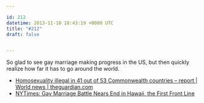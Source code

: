 ```yaml
---

id: 212
datetime: 2013-11-10 18:43:19 +0000 UTC
title: "#212"
draft: false


---
```


So glad to see gay marriage making progress in the US, but then quickly realize how far it has to go around the world. 

 
 * [Homosexuality illegal in 41 out of 53 Commonwealth countries – report | World news | theguardian.com](http://www.theguardian.com/world/2013/nov/10/homosexuality-illegal-in-41-out-of-53-commonwealth-countries-report)
 * [NYTimes: Gay Marriage Battle Nears End in Hawaii, the First Front Line](http://nyti.ms/1adEpZH)


